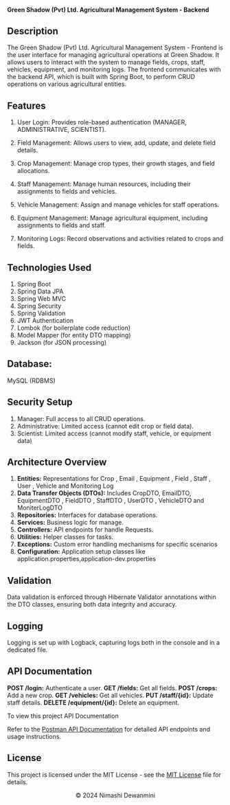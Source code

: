 
#### Green Shadow (Pvt) Ltd. Agricultural Management System - Backend

## Description

The Green Shadow (Pvt) Ltd. Agricultural Management System - Frontend is the user interface for managing agricultural operations at Green Shadow. It allows users to interact with the system to manage fields, crops, staff, vehicles, equipment, and monitoring logs. The frontend communicates with the backend API, which is built with Spring Boot, to perform CRUD operations on various agricultural entities.


## Features

1. User Login: Provides role-based authentication (MANAGER, ADMINISTRATIVE, SCIENTIST).

2. Field Management: Allows users to view, add, update, and delete field details.

3. Crop Management: Manage crop types, their growth stages, and field allocations.

4. Staff Management: Manage human resources, including their assignments to fields and vehicles.

5. Vehicle Management: Assign and manage vehicles for staff operations.

6. Equipment Management: Manage agricultural equipment, including assignments to fields and staff.

6. Monitoring Logs: Record observations and activities related to crops and fields.

## Technologies Used

1. Spring Boot
2. Spring Data JPA
3. Spring Web MVC
4. Spring Security
5. Spring Validation
6. JWT Authentication
7. Lombok (for boilerplate code reduction)
8. Model Mapper (for entity DTO mapping)
9. Jackson (for JSON processing)

## Database:

MySQL (RDBMS)

##   Security Setup

1. Manager: Full access to all CRUD operations.
2. Administrative: Limited access (cannot edit crop or field data).
3. Scientist: Limited access (cannot modify staff, vehicle, or equipment data)


## Architecture Overview

1. **Entities:** Representations for Crop , Email , Equipment , Field , Staff , User , Vehicle and Monitoring Log
2. **Data Transfer Objects (DTOs):** Includes CropDTO, EmailDTO, EquipmentDTO , FieldDTO , StaffDTO , UserDTO , VehicleDTO and MoniterLogDTO
3. **Repositories:** Interfaces for database operations.
4. **Services:** Business logic for manage.
5. **Controllers:** API endpoints for handle Requests.
6. **Utilities:** Helper classes for tasks.
7. **Exceptions:** Custom error handling mechanisms for specific scenarios
8. **Configuration:** Application setup classes like application.properties,application-dev.properties


## Validation
Data validation is enforced through Hibernate Validator annotations within the DTO classes, ensuring both data integrity and accuracy.

## Logging
Logging is set up with Logback, capturing logs both in the console and in a dedicated file.


## API Documentation

**POST /login:** Authenticate a user.
**GET /fields:** Get all fields.
**POST /crops:** Add a new crop.
**GET /vehicles:** Get all vehicles.
**PUT /staff/{id}:** Update staff details.
**DELETE /equipment/{id}:** Delete an equipment.

To view this project API Documentation

Refer to the [ Postman API Documentation](https://documenter.getpostman.com/view/35384895/2sAYBbcTsX) for detailed API endpoints and usage instructions.


## License

This project is licensed under the MIT License - see the [ MIT License](https://github.com/Samadhi-Weerasekara/2nd-sem-final-frontend) file for details.

<p align="center">
  &copy; 2024 Nimashi Dewanmini
</p>


